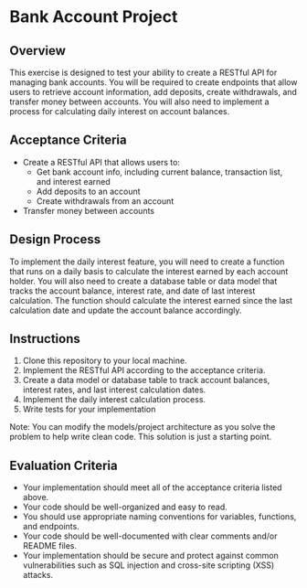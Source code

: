 # Bank Account Project
## Overview
This exercise is designed to test your ability to create a RESTful API for managing bank accounts. You will be required to create endpoints that allow users to retrieve account information, add deposits, create withdrawals, and transfer money between accounts. You will also need to implement a process for calculating daily interest on account balances.

## Acceptance Criteria
- Create a RESTful API that allows users to:
	- Get bank account info, including current balance, transaction list, and interest earned
	- Add deposits to an account
	- Create withdrawals from an account
- Transfer money between accounts

## Design Process
To implement the daily interest feature, you will need to create a function that runs on a daily basis to calculate the interest earned by each account holder. You will also need to create a database table or data model that tracks the account balance, interest rate, and date of last interest calculation. The function should calculate the interest earned since the last calculation date and update the account balance accordingly.

## Instructions
1. Clone this repository to your local machine.
2. Implement the RESTful API according to the acceptance criteria.
3. Create a data model or database table to track account balances, interest rates, and last interest calculation dates.
4. Implement the daily interest calculation process.
5. Write tests for your implementation

Note: You can modify the models/project architecture as you solve the problem to help write clean code. This solution is just a starting point.

## Evaluation Criteria
- Your implementation should meet all of the acceptance criteria listed above.
- Your code should be well-organized and easy to read.
- You should use appropriate naming conventions for variables, functions, and endpoints.
- Your code should be well-documented with clear comments and/or README files.
- Your implementation should be secure and protect against common vulnerabilities such as SQL injection and cross-site scripting (XSS) attacks.

